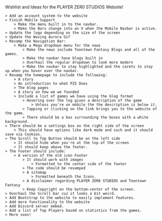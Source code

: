 Wishlist and Ideas for the PLAYER ZER0 STUDIOS Website!

    > Add an account system to the website
    > Finish Mobile Support
        > Make the menu built in to the navbar.
        > Make the Bars change into an X when the Mobile Navbar is active.
    > Update the logo depending on the size of the screen
    > Update the Waving Aurora Gif
    > Revamp the Navigation Bar:
        > Make a Mega dropdown menu for the news
            > Make the news include Toontown Fantasy Blogs and all of the games.
            > Make the navbar have blogs built in
            > Overhaul the regular dropdown to look more modern
            > Make the navbar to stay highlighted and the carets to stay up when you hover over the navbar.
    > Revamp the homepage to include the following:
        > A story
        > An introduction to what PZS Does
        > The blog pages
        > A story on how we we founded
        > Include a list of games we have using the blog format
            > Hovering over the log gives a description of the game
                > Unless you're on mobile the the description is below it.
            > Tapping or clicking on the link brings you to the website of the game.
            > There should be a box surrounding the boxes with a white background.
    > There should be a settings box on the right side of the screen
        > This should have options like dark mode and such and it should save via Cookies.
    > The Scroll to Top Button should be on the left side
        > It should hide when you're at the top of the screen
        > It should keep above the footer.
    > The Footer should include:
        > A version of the old icon Footer
            > It should work with images
                > Formatted to the center side of the footer
            > The code should be revamped
            > A sitemap
                > Formatted beneath the Icons.
            > A disclaimer regarding PLAYER ZER0 STUDIOS and Toontown Fantasy
            > Keep Copyright on the bottom-center of the screen.
    > Overhaul the Scroll bar cuz it looks a bit weird.
    > Add Bootstrap to the website to easily implement features.
    > Add more functionality to the website
    > Add Discord server embed.
    > Add a list of Top Players based on statistics from the games.
    > More soon!
